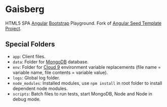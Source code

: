 # Gaisberg

HTML5 SPA [Angular](http://angularjs.org) [Bootstrap](http://github.com/twitter/bootstrap) Playground.
Fork of [Angular Seed Template Project](http://github.com/angular/angular-seed).

## Special Folders

* `app`: Client files.
* `data`: Folder for [MongoDB](http://www.mongodb.org) database.
* `env`: Folder for [Cloud 9](http://c9.io) environment variable replacements (file name = variable name, file contents = variable value).
* `logs`: Global log folder.
* `node_modules`: Installed modules, use `npm install` in root folder to install dependent node modules.
* `scripts`: Batch files to run tests, start MongoDB, Node and Node in debug mode.
